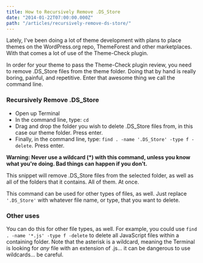 ```yaml
---
title: How to Recursively Remove .DS_Store
date: "2014-01-22T07:00:00.000Z"
path: "/articles/recursively-remove-ds-store/"
---
```


Lately, I've been doing a lot of theme development with plans to place themes on the WordPress.org repo, ThemeForest and other marketplaces. With that comes a lot of use of the Theme-Check plugin.

In order for your theme to pass the Theme-Check plugin review, you need to remove .DS_Store files from the theme folder. Doing that by hand is really boring, painful, and repetitive. Enter that awesome thing we call the command line.

### Recursively Remove .DS_Store

*   Open up Terminal
*   In the command line, type: `cd`
*   Drag and drop the folder you wish to delete .DS_Store files from, in this case our theme folder. Press enter.
*   Finally, in the command line, type: `find . -name '.DS_Store' -type f -delete`. Press enter.

**Warning: Never use a wildcard (*) with this command, unless you know what you're doing. Bad things can happen if you don't.**

This snippet will remove .DS_Store files from the selected folder, as well as all of the folders that it contains. All of them. At once.

This command can be used for other types of files, as well. Just replace `'.DS_Store'` with whatever file name, or type, that you want to delete.

### Other uses

You can do this for other file types, as well. For example, you could use `find . -name '*.js' -type f -delete` to delete all JavaScript files within a containing folder. Note that the asterisk is a wildcard, meaning the Terminal is looking for _any_ file with an extension of .js... it can be dangerous to use wildcards... be careful.